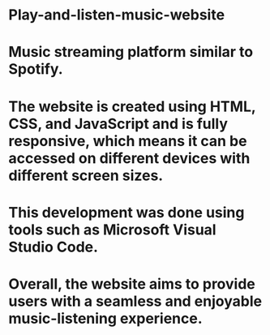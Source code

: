 # Play-and-listen-music-website
# Music streaming platform similar to Spotify.
# The website is created using HTML, CSS, and JavaScript and is fully responsive, which means it can be accessed on different devices with different screen sizes.
# This development was done using tools such as Microsoft Visual Studio Code. 
# Overall, the website aims to provide users with a seamless and enjoyable music-listening experience.

